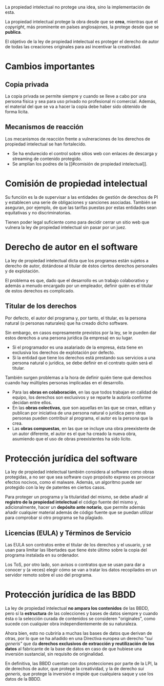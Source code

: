 
La propiedad intelectual no protege una idea, sino la implementación de esta.

La propiedad intelectual protege la obra desde que se **crea**, mientras que el *copyright*, más prominente en países anglosajones, la protege desde que se **publica**.

El objetivo de la ley de propiedad intelectual es proteger el derecho de autor de todas las creaciones originales para así incentivar la creatividad.

# Cambios importantes

## Copia privada

La copia privada se permite siempre y cuando se lleve a cabo por una persona física y sea para uso privado no profesional ni comercial. Además, el material del que se va a hacer la copia debe haber sido obtenido de forma lícita.



## Mecanismos de reacción

Los mecanismos de reacción frente a vulneraciones de los derechos de propiedad intelectual se han fortalecido.

- Se ha endurecido el control sobre sitios web con enlaces de descarga y streaming de contenido protegido.
- Se amplían los podres de la [[#comisión de propiedad intelectual]].

# Comisión de propiedad intelectual

Su función es la de supervisar a las entidades de gestión de derechos de PI y establecen una serie de obligaciones y sanciones asociadas. También se aseguran, por ejemplo, de que las tarifas puestas por estas entidades sean equitativas y no discriminatorias.

Tienen poder legal suficiente como para decidir cerrar un sitio web que vulnera la ley de propiedad intelectual sin pasar por un juez.

# Derecho de autor en el software

La ley de propiedad intelectual dicta que los programas están sujetos a derecho de autor, dotándose al titular de éstos ciertos derechos personales y de explotación.

El problema es que, dado que el desarrollo es un trabajo colaborativo y además a menudo encargado por un empleador, definir quién es el titular de estos derechos es complicado.

## Titular de los derechos

Por defecto, el autor del programa y, por tanto, el titular, es la persona natural (o personas naturales) que ha creado dicho software.

Sin embargo, en casos expresamente previstos por la ley, se le pueden dar estos derechos a una persona jurídica (la empresa) en su lugar.
- Si el programador es una asalariado de la empresa, ésta tiene en exclusiva los derechos de explotación por defecto.
- Si la entidad que tiene los derechos está prestando sus servicios a una persona natural o jurídica, se debe definir en el contrato quién será el titular.

También surgen problemas a la hora de definir quién tiene qué derechos cuando hay múltiples personas implicadas en el desarrollo.
- Para las **obras en colaboración**, en las que todos trabajan en calidad de equipo, los derechos son exclusivos y se reparte la autoría conforme decidan entre ellos.
- En las **obras colectivas**, que son aquellas en las que se crean, editan y publican por iniciativa de una persona natural o jurídica pero otras personas pueden contribuir al programa, el autor es la persona que la crea.
- Las **obras compuestas**, en las que se incluye una obra preexistente de un autor diferente, el autor es el que ha creado la nueva obra, asumiendo que el uso de obras preexistentes ha sido lícito.

# Protección jurídica del software

La ley de propiedad intelectual también considera al software como obras protegidas, a no ser que sea software cuyo propósito expreso es provocar efectos nocivos, como el malware. Además, un algoritmo puede ser protegido con la ley de patentes en ciertos casos.

Para proteger un programa y la titularidad del mismo, se debe añadir al **registro de la propiedad intelectual** el código fuente del mismo y, adicionalmente, hacer un **depósito ante notario**, que permite además añadir cualquier material además de código fuente que se puedan utilizar para comprobar si otro programa se ha plagiado.

## Licencias (EULA) y Términos de Servicio

Las EULA son contratos entre el titular de los derechos y el usuario, y se usan para limitar las libertades que tiene éste último sobre la copia del programa instalada en su ordenador.

Los ToS, por otro lado, son avisos o contratos que se usan para dar a conocer y (a veces) elegir cómo se van a tratar los datos recopilados en un servidor remoto sobre el uso del programa.

# Protección jurídica de las BBDD

La ley de propiedad intelectual **no ampara los contenidos** de las BBDD, pero sí la **estructura** de las colecciones y bases de datos siempre y cuando ésta o la selección curada de contenidos se consideren "originales", como sucede con cualquier obra independientemente de su naturaleza.

Ahora bien, esto no cubriría a muchas las bases de datos que derivan de otras, por lo que se ha añadido en una Directiva europea un derecho *"sui generis"* que da **derechos exclusivos de extracción y reutilización de los datos** al fabricante de la base de datos en caso de que hubiese una inversión sustancial, sin requisito de originalidad.

En definitiva, las BBDD cuentan con dos protecciones por parte de la LPI, la de derechos de autor, que protege la creatividad, y la de derecho *sui generis*, que protege la inversión e impide que cualquiera saque y use los datos de la BBDD.